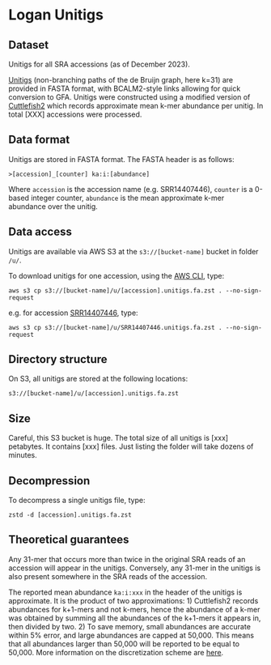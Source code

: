 # Logan Unitigs

## Dataset

Unitigs for all SRA accessions (as of December 2023). 

[Unitigs](https://github.com/GATB/bcalm/blob/master/bidirected-graphs-in-bcalm2/bidirected-graphs-in-bcalm2.md#unitigs-and-compaction) (non-branching paths of the de Bruijn graph, here k=31) are provided in FASTA format, with BCALM2-style links allowing for quick conversion to GFA. Unitigs were constructed using a modified version of [Cuttlefish2](https://github.com/rchikhi/cuttlefish/) which records approximate mean k-mer abundance per unitig. In total [XXX] accessions were processed.

## Data format

Unitigs are stored in FASTA format. The FASTA header is as follows:

    >[accession]_[counter] ka:i:[abundance]

Where `accession` is the accession name (e.g. SRR14407446), `counter` is a 0-based integer counter, `abundance` is the mean approximate k-mer abundance over the unitig.

## Data access

Unitigs are available via AWS S3 at the `s3://[bucket-name]` bucket in folder `/u/`.

To download unitigs for one accession, using the [AWS CLI](https://aws.amazon.com/cli/), type:
    
    aws s3 cp s3://[bucket-name]/u/[accession].unitigs.fa.zst . --no-sign-request

e.g. for accession [SRR14407446](https://www.ncbi.nlm.nih.gov/sra/?term=SRR14407446), type:

    aws s3 cp s3://[bucket-name]/u/SRR14407446.unitigs.fa.zst . --no-sign-request

## Directory structure

On S3, all unitigs are stored at the following locations:

    s3://[bucket-name]/u/[accession].unitigs.fa.zst

## Size

Careful, this S3 bucket is huge. The total size of all unitigs is [xxx] petabytes. It contains [xxx] files. Just listing the folder will take dozens of minutes.


## Decompression

To decompress a single unitigs file, type:

    zstd -d [accession].unitigs.fa.zst

## Theoretical guarantees

Any 31-mer that occurs more than twice in the original SRA reads of an accession will appear in the unitigs. Conversely, any 31-mer in the unitigs is also present somewhere in the SRA reads of the accession. 

The reported mean abundance `ka:i:xxx` in the header of the unitigs is approximate. It is the product of two approximations: 1) Cuttlefish2 records abundances for k+1-mers and not k-mers, hence the abundance of a k-mer was obtained by summing all the abundances of the k+1-mers it appears in, then divided by two. 2) To save memory, small abundances are accurate within 5% error, and large abundances are capped at 50,000. This means that all abundances larger than 50,000 will be reported to be equal to 50,000. More information on the discretization scheme are [here](https://github.com/GATB/gatb-core/blob/b1a27642f873904838bef1b7d9224acdfb0c78fa/gatb-core/src/gatb/tools/collections/impl/MapMPHF.hpp#L84).
